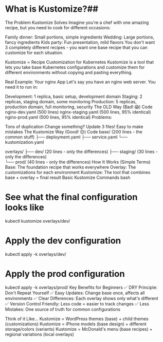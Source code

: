 # What is Kustomize?##
The Problem Kustomize Solves
Imagine you're a chef with one amazing recipe, but you need to cook for different occasions:

Family dinner: Small portions, simple ingredients
Wedding: Large portions, fancy ingredients
Kids party: Fun presentation, mild flavors
You don't want 3 completely different recipes - you want one base recipe that you can customize for each situation.

Kustomize = Recipe Customization for Kubernetes
Kustomize is a tool that lets you take base Kubernetes configurations and customize them for different environments without copying and pasting everything.

Real Example: Your nginx App
Let's say you have an nginx web server. You need it to run in:

Development: 1 replica, basic setup, development domain
Staging: 2 replicas, staging domain, some monitoring
Production: 5 replicas, production domain, full monitoring, security
The OLD Way (Bad! 😱)
Code
nginx-dev.yaml       (500 lines)
nginx-staging.yaml   (500 lines, 95% identical)
nginx-prod.yaml      (500 lines, 95% identical)
Problems:

Tons of duplication
Change something? Update 3 files!
Easy to make mistakes
The Kustomize Way (Good! 😊)
Code
base/                 (200 lines - the common stuff)
├── deployment.yaml
├── service.yaml
└── kustomization.yaml

overlays/
├── dev/             (20 lines - only the differences)
├── staging/         (30 lines - only the differences)  
└── prod/            (40 lines - only the differences)
How It Works (Simple Terms)
Base: The foundation recipe that works everywhere
Overlay: The customizations for each environment
Kustomize: The tool that combines base + overlay = final result
Basic Kustomize Commands
bash
# See what the final configuration looks like
kubectl kustomize overlays/dev/

# Apply the dev configuration
kubectl apply -k overlays/dev/

# Apply the prod configuration  
kubectl apply -k overlays/prod/
Key Benefits for Beginners
✅ DRY Principle: Don't Repeat Yourself
✅ Easy Updates: Change base once, affects all environments
✅ Clear Differences: Each overlay shows only what's different
✅ Version Control Friendly: Less code = easier to track changes
✅ Less Mistakes: One source of truth for common configurations

Think of it Like...
Kustomize = WordPress themes (base) + child themes (customizations)
Kustomize = iPhone models (base design) + different storage/colors (variants)
Kustomize = McDonald's menu (base recipes) + regional variations (local overlays)